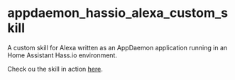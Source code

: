 # appdaemon_hassio_alexa_custom_skill
A custom skill for Alexa written as an AppDaemon application running in an Home Assistant Hass.io environment.

Check ou the skill in action [here](https://www.youtube.com/watch?v=g7Zq0ZpjCU0&t=28s).
